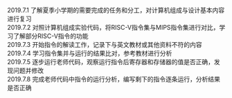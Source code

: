 2019.7.1  了解夏季小学期的需要完成的任务和分工，对计算机组成与设计基本内容进行复习  
2019.7.2  对照计算机组成实验代码，将RISC-V指令集与MIPS指令集进行对比，学习了解部分RISC-V指令的功能  
2019.7.3  开始指令的解读工作，记录下与英文教材或其他资料不符的内容  
2019.7.4  学习指令集并与运行的结果比对，参考教材进行分析  
2019.7.5  逐步运行老师代码，观察运行指令后寄存器和存储器的值是否正确，发现问题并修改    
2019.7.8  完成老师代码中指令的运行分析，编写剩下的指令逐条运行，分析结果是否正确    

